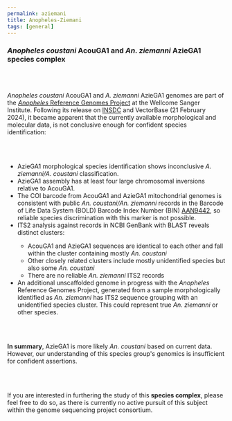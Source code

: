 ```yaml
---
permalink: aziemani
title: Anopheles-Ziemani
tags: [general]
---
```


<!-- no need for a title in this page -->

<div class="static-content">
<!-- use h3 for headings -->

<h3><i>Anopheles coustani</i> AcouGA1 and <i>An. ziemanni</i> AzieGA1 species complex</h3>

<br>
<br>

<i>Anopheles coustani</i> AcouGA1 and <i>A. ziemanni</i> AzieGA1 genomes are part of the <a href="[url](https://www.sanger.ac.uk/collaboration/anopheles-reference-genomes-project/)"><i>Anopheles</i> Reference Genomes Project</a> at the Wellcome Sanger Institute. Following its release on <a href="[url](https://www.insdc.org/)">INSDC</a> and VectorBase (21 February 2024), it became apparent that the currently available morphological and molecular data, is not conclusive enough for confident species identification: 

<br>
<br>

<ul>
  <li>AzieGA1 morphological species identification shows inconclusive <i>A. ziemanni/A. coustani</i> classification.</li>
  <li>AzieGA1 assembly has at least four large chromosomal inversions relative to AcouGA1.</li>
  <li>The COI barcode from AcouGA1 and AzieGA1 mitochondrial genomes is consistent with public <i>An. coustani/An. ziemanni</i> records in the Barcode of Life Data System (BOLD) Barcode Index Number (BIN) <a href="[url](https://www.boldsystems.org/index.php/Public_BarcodeCluster?clusteruri=BOLD:AAN9442)">AAN9442</a>, so reliable species discrimination with this marker is not possible.</li>
    <li>ITS2 analysis against records in NCBI GenBank with BLAST reveals distinct clusters: </li>

<ul>
  <li>AcouGA1 and AzieGA1 sequences are identical to each other and fall within the cluster containing mostly <i>An. coustani</i></li>
  <li> Other closely related clusters include mostly unidentified species but also some <i>An. coustani</i></li>
  <li> There are no reliable <i>An. ziemanni</i> ITS2 records</li>
</ul>
  
  <li>An additional unscaffolded genome in progress with the <i>Anopheles</i> Reference Genomes Project, generated from a sample morphologically identified as <i>An. ziemanni</i> has ITS2 sequence grouping with an unidentified species cluster. This could represent true <i>An. ziemanni</i> or other species. </li>

</ul>

<br>
<br>

<b>In summary</b>, AzieGA1 is more likely <i>An. coustani</i> based on current data. However, our understanding of this species group's genomics is insufficient for confident assertions.

<br>
<br>

If you are interested in furthering the study of this <b>species complex</b>, please feel free to do so, as there is currently no active pursuit of this subject within the genome sequencing project consortium. 



</div>
